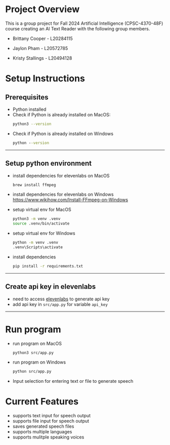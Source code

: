 # Project Overview

This is a group project for Fall 2024 Artificial Intelligence (CPSC-4370-48F) course creating an AI Text Reader with the following group members. 

- Brittany Cooper - L20284115

- Jaylon Pham - L20572785

- Kristy Stallings - L20494128

# Setup Instructions

## Prerequisites
- Python installed
- Check if Python is already installed on MacOS:
   ```bash
   python3 --version
- Check if Python is already installed on Windows
    ```cmd
    python --version
---

## Setup python environment
- install dependencies for elevenlabs on MacOS
   ```bash
   brew install ffmpeg
- install dependencies for elevenlabs on Windows
https://www.wikihow.com/Install-FFmpeg-on-Windows

- setup virtual env for MacOS
   ```bash
   python3 -m venv .venv
   source .venv/bin/activate
- setup virtual env for Windows
    ```cmd
    python -m venv .venv
    .venv\Scripts\activate
- install dependencies 
   ```bash
   pip install -r requirements.txt
---
## Create api key in elevenlabs
- need to access [elevenlabs](https://elevenlabs.io/app/settings/api-keys) to generate api key
- add api key in `src/app.py` for variable `api_key`
---

# Run program

- run program on MacOS
   ```bash
   python3 src/app.py
- run program on Windows
   ```bash
   python src/app.py

- Input selection for entering text or file to generate speech

# Current Features
- supports text input for speech output
- supports file input for speech output
- saves generated speech files
- supports multiple languages
- supports mulitple speaking voices

